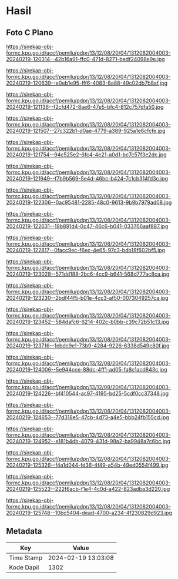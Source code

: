 # Hasil

## Foto C Plano

https://sirekap-obj-formc.kpu.go.id/accf/pemilu/pdpr/13/12/08/20/04/1312082004003-20240219-120314--42b16a91-ffc0-471d-8271-bedf24098e9e.jpg

https://sirekap-obj-formc.kpu.go.id/accf/pemilu/pdpr/13/12/08/20/04/1312082004003-20240219-120639--e0eb1e95-fff6-4083-8a88-49c02db7b8af.jpg

https://sirekap-obj-formc.kpu.go.id/accf/pemilu/pdpr/13/12/08/20/04/1312082004003-20240219-121136--f2cfd472-8ae6-47e5-bfc4-812c757dfa50.jpg

https://sirekap-obj-formc.kpu.go.id/accf/pemilu/pdpr/13/12/08/20/04/1312082004003-20240219-121507--27c322b1-d0ae-4779-a389-925a1e6cfcfe.jpg

https://sirekap-obj-formc.kpu.go.id/accf/pemilu/pdpr/13/12/08/20/04/1312082004003-20240219-121754--94c525e2-6fc4-4e21-a0d1-bc7c57f3e2dc.jpg

https://sirekap-obj-formc.kpu.go.id/accf/pemilu/pdpr/13/12/08/20/04/1312082004003-20240219-121949--f7b9b569-5e4d-46bc-b424-7c1cb314fd3c.jpg

https://sirekap-obj-formc.kpu.go.id/accf/pemilu/pdpr/13/12/08/20/04/1312082004003-20240219-122306--0ac95481-2285-48c0-9613-9b9b7979ad08.jpg

https://sirekap-obj-formc.kpu.go.id/accf/pemilu/pdpr/13/12/08/20/04/1312082004003-20240219-122631--18b891d4-0c47-46c6-b041-033766aaf887.jpg

https://sirekap-obj-formc.kpu.go.id/accf/pemilu/pdpr/13/12/08/20/04/1312082004003-20240219-122817--0facc9ec-f6ec-4e65-97c3-bdb18f602bf5.jpg

https://sirekap-obj-formc.kpu.go.id/accf/pemilu/pdpr/13/12/08/20/04/1312082004003-20240219-123028--571dd188-2bc6-4cc9-b641-568d777ac8ca.jpg

https://sirekap-obj-formc.kpu.go.id/accf/pemilu/pdpr/13/12/08/20/04/1312082004003-20240219-123230--2bdf44f5-b01e-4cc3-af50-0073049257ca.jpg

https://sirekap-obj-formc.kpu.go.id/accf/pemilu/pdpr/13/12/08/20/04/1312082004003-20240219-123452--584dafc6-6214-402c-b0bb-c39c72b51c13.jpg

https://sirekap-obj-formc.kpu.go.id/accf/pemilu/pdpr/13/12/08/20/04/1312082004003-20240219-123716--1ebdc9e1-73b9-4284-9226-6338d549c80f.jpg

https://sirekap-obj-formc.kpu.go.id/accf/pemilu/pdpr/13/12/08/20/04/1312082004003-20240219-124006--5e944cce-88dc-4ff1-ad05-fa8c1acd843c.jpg

https://sirekap-obj-formc.kpu.go.id/accf/pemilu/pdpr/13/12/08/20/04/1312082004003-20240219-124226--bf410544-ac97-4195-bd25-5cdf0cc37348.jpg

https://sirekap-obj-formc.kpu.go.id/accf/pemilu/pdpr/13/12/08/20/04/1312082004003-20240219-124653--77d318e5-47cb-4d73-a4e5-bbb24fb155cd.jpg

https://sirekap-obj-formc.kpu.go.id/accf/pemilu/pdpr/13/12/08/20/04/1312082004003-20240219-124952--e181b4db-4079-431d-98a2-ba9948a7c6bc.jpg

https://sirekap-obj-formc.kpu.go.id/accf/pemilu/pdpr/13/12/08/20/04/1312082004003-20240219-125326--f4a1d044-fd36-4f49-a54b-49ed0554f499.jpg

https://sirekap-obj-formc.kpu.go.id/accf/pemilu/pdpr/13/12/08/20/04/1312082004003-20240219-125523--222f6acb-f1e4-4c0d-a422-823adba3d220.jpg

https://sirekap-obj-formc.kpu.go.id/accf/pemilu/pdpr/13/12/08/20/04/1312082004003-20240219-125748--10bc5404-dead-4700-a234-4f230829d923.jpg


## Metadata

| Key        | Value               |
| ---------- | ------------------- |
| Time Stamp | 2024-02-19 13:03:08 |
| Kode Dapil | 1302                |



